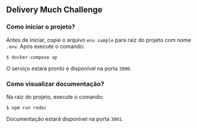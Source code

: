 ## Delivery Much Challenge

### Como iniciar o projeto?

Antes de iniciar, copie o arquivo `env.sample` para raiz do projeto com nome `.env`. Após execute o comando:

```shell
$ docker-compose up
```

O serviço estará pronto e disponível na porta `3000`.

### Como visualizar documentação?

Na raiz do projeto, execute o comando:

```shell
$ npm run redoc
```

Documentação estará disponível na porta `3001`. 
